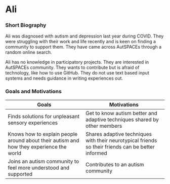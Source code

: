 # Ali 

### Short Biography 
Ali was diagnosed with autism and depression last year during COVID. They were struggling with their work and life recently and is keen on finding a community to support them. They have came across AutSPACEs through a random online search. 

Ali has no knowledge in participatory projects. They are interested in AutSPACEs community. They wants to contribute but is afraid of technology, like how to use GitHub. They do not use text based input systems and needs guidance in writing experiences out.

### Goals and Motivations

| **Goals** | **Motivations** | 
| -------- | -------- | 
|Finds solutions for unpleasant sensory experiences|Get to know autism better and adaptive techniques shared by other members
|Knows how to explain people around about their autism and how they experience the world|Shares adaptive techniques with their neurotypical friends so their friends can be better informed|
|Joins an autism community to feel more understood and supported|Contributes to an autism community

